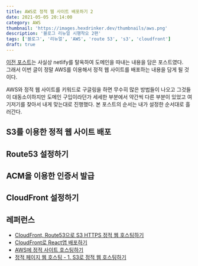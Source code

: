 ```yaml
---
title: AWS로 정적 웹 사이트 배포하기 2
date: 2021-05-05 20:14:00
category: AWS
thumbnail: 'https://images.hexdrinker.dev/thumbnails/aws.png'
description: '블로그 리뉴얼 시행착오 2편'
tags: ['블로그', '리뉴얼', 'AWS', 'route 53', 's3', 'cloudfront']
draft: true
---
```


[이전 포스트](/aws/static-website-hosting-1/)는 사실상 netlify를 탈옥하여 도메인을 따내는 내용을 담은 포스트였다.<br />
그래서 이번 글이 정말 AWS를 이용해서 정적 웹 사이트를 배포하는 내용을 담게 될 것이다.

AWS와 정적 웹 사이트를 키워드로 구글링을 하면 무수히 많은 방법들이 나오고 그것들이 대동소이하지만 도메인 구입이라던가 세세한 부분에서 약간씩 다른 부분이 있었고
여기저기를 찾아서 내게 맞는대로 진행했다. 본 포스트의 순서는 내가 설정한 순서대로 흘러간다.

## S3를 이용한 정적 웹 사이트 배포

## Route53 설정하기

## ACM을 이용한 인증서 발급

## CloudFront 설정하기

## 레퍼런스

- [CloudFront, Route53으로 S3 HTTPS 정적 웹 호스팅하기](https://velog.io/@younge/CloudFront-Route53%EC%9C%BC%EB%A1%9C-S3-HTTPS-%EC%A0%95%EC%A0%81-%EC%9B%B9-%ED%98%B8%EC%8A%A4%ED%8C%85%ED%95%98%EA%B8%B0)
- [CloudFront로 React앱 배포하기](https://velog.io/@_junukim/series/CloudFront%EB%A1%9C-React%EC%95%B1-%EB%B0%B0%ED%8F%AC%ED%95%98%EA%B8%B0)
- [AWS에 정적 사이트 호스팅하기](https://velog.io/@leejh3224/series/AWS%EC%97%90-%EC%A0%95%EC%A0%81-%EC%82%AC%EC%9D%B4%ED%8A%B8-%ED%98%B8%EC%8A%A4%ED%8C%85%ED%95%98%EA%B8%B0)
- [정적 페이지 웹 호스팅 - 1. S3로 정적 웹 호스팅하기](https://www.sunny-son.space/AWS/S3%20%EC%A0%95%EC%A0%81%20%EC%9B%B9%20%ED%98%B8%EC%8A%A4%ED%8C%85%20%EC%84%A4%EC%A0%95%ED%95%98%EA%B8%B0/)
